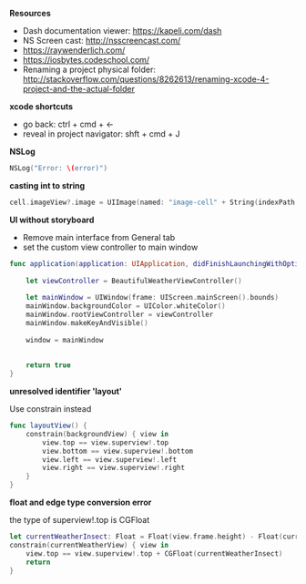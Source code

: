 **Resources**

* Dash documentation viewer: https://kapeli.com/dash
* NS Screen cast: http://nsscreencast.com/
* https://raywenderlich.com/
* https://iosbytes.codeschool.com/
* Renaming a project physical folder: http://stackoverflow.com/questions/8262613/renaming-xcode-4-project-and-the-actual-folder

**xcode shortcuts**

* go back: ctrl + cmd + <-
* reveal in project navigator: shft + cmd + J

**NSLog**

```swift
NSLog("Error: \(error)")
```

**casting int to string**

```swift
cell.imageView?.image = UIImage(named: "image-cell" + String(indexPath.row + 1))
```

**UI without storyboard**

* Remove main interface from General tab
* set the custom view controller to main window

```swift
func application(application: UIApplication, didFinishLaunchingWithOptions launchOptions: [NSObject: AnyObject]?) -> Bool {
    
    let viewController = BeautifulWeatherViewController()
    
    let mainWindow = UIWindow(frame: UIScreen.mainScreen().bounds)
    mainWindow.backgroundColor = UIColor.whiteColor()
    mainWindow.rootViewController = viewController
    mainWindow.makeKeyAndVisible()
    
    window = mainWindow
          
    
    return true
}

```

**unresolved identifier 'layout'**

Use constrain instead

```swift
func layoutView() {
    constrain(backgroundView) { view in
        view.top == view.superview!.top
        view.bottom == view.superview!.bottom
        view.left == view.superview!.left
        view.right == view.superview!.right
    }
}
```

**float and edge type conversion error**

the type of superview!.top is CGFloat

```swift
let currentWeatherInsect: Float = Float(view.frame.height) - Float(currentWeatherView.frame.height) - 10
constrain(currentWeatherView) { view in
    view.top == view.superview!.top + CGFloat(currentWeatherInsect)
    return
}
```
